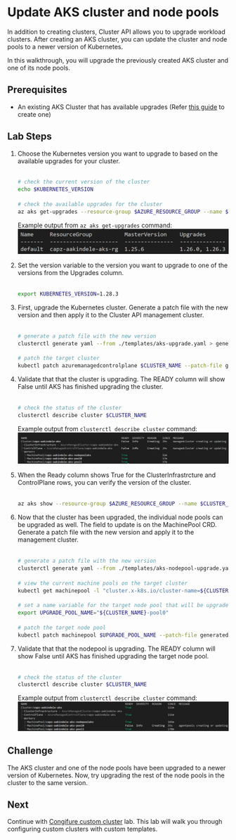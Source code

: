 # Update AKS cluster and node pools

In addition to creating clusters, Cluster API allows you to upgrade workload clusters. After creating an AKS cluster, you can update the cluster and node pools to a newer version of Kubernetes.

In this walkthrough, you will upgrade the previously created AKS cluster and one of its node pools.

## Prerequisites

- An existing AKS Cluster that has available upgrades (Refer [this guide](./2-managed-aks-cluster.md) to create one)

## Lab Steps

1. Choose the Kubernetes version you want to upgrade to based on the available upgrades for your cluster.

    ```bash

    # check the current version of the cluster
    echo $KUBERNETES_VERSION

    # check the available upgrades for the cluster
    az aks get-upgrades --resource-group $AZURE_RESOURCE_GROUP --name $CLUSTER_NAME --output table

    ```

    Example output from `az aks get-upgrades` command:
    ![Example output from get-upgrade command](/images/aks-get-upgrades-example.jpg)

2. Set the version variable to the version you want to upgrade to one of the versions from the Upgrades column.

    ```bash

    export KUBERNETES_VERSION=1.28.3

    ```

3. First, upgrade the Kubernetes cluster. Generate a patch file with the new version and then apply it to the Cluster API management cluster.

    ```bash

    # generate a patch file with the new version
    clusterctl generate yaml --from ./templates/aks-upgrade.yaml > generated/aks-upgrade-patch.yaml

    # patch the target cluster
    kubectl patch azuremanagedcontrolplane $CLUSTER_NAME --patch-file generated/aks-upgrade-patch.yaml --type=merge

    ```

4. Validate that that the cluster is upgrading. The READY column will show False until AKS has finished upgrading the cluster.

    ```bash

    # check the status of the cluster
    clusterctl describe cluster $CLUSTER_NAME

    ```

    Example output from `clusterctl describe cluster` command:
    ![Example output from describe command](/images/capz-cluster-upgrade-example.jpg)

5. When the Ready column shows True for the ClusterInfrastrcture and ControlPlane rows, you can verify the version of the cluster.

    ```bash

    az aks show --resource-group $AZURE_RESOURCE_GROUP --name $CLUSTER_NAME --output table

    ```

6. Now that the cluster has been upgraded, the individual node pools can be upgraded as well. The field to update is on the MachinePool CRD. Generate a patch file with the new version and apply it to the management cluster.

    ```bash

    # generate a patch file with the new version
    clusterctl generate yaml --from ./templates/aks-nodepool-upgrade.yaml > generated/aks-nodepool-upgrade-patch.yaml

    # view the current machine pools on the target cluster
    kubectl get machinepool -l "cluster.x-k8s.io/cluster-name=${CLUSTER_NAME}"

    # set a name variable for the target node pool that will be upgraded
    export UPGRADE_POOL_NAME="${CLUSTER_NAME}-pool0"

    # patch the target node pool
    kubectl patch machinepool $UPGRADE_POOL_NAME --patch-file generated/aks-nodepool-upgrade-patch.yaml --type=merge

    ```

7. Validate that that the nodepool is upgrading. The READY column will show False until AKS has finished upgrading the target node pool.

    ```bash

    # check the status of the cluster
    clusterctl describe cluster $CLUSTER_NAME

    ```

    Example output from `clusterctl describe cluster` command:
    ![Example output from describe command](/images/capz-nodepool-upgrade-example.jpg)

## Challenge

The AKS cluster and one of the node pools have been upgraded to a newer version of Kubernetes. Now, try upgrading the rest of the node pools in the cluster to the same version.

## Next

Continue with [Congifure custom cluster](./5-configure-custom-cluster.md) lab. This lab will walk you through configuring custom clusters with custom templates.
